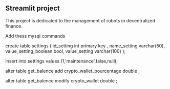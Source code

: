 ## Streamlit project 


This project is dedicated to the management of robots in decentralized finance. 



Add thess mysql commands

create table settings (
    id_setting int primary key ,
    name_setting varchar(50),
    value_setting_boolean bool,
    value_setting varchar(100)
);

insert into settings values (1,'maintenance',false,null);

alter table get_balence add crypto_wallet_pourcentage double ;

alter table get_balence modify crypto_wallet double ;

